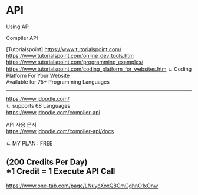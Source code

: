 # API
Using API

Compiler API<br>

[Tutorialspoint]
https://www.tutorialspoint.com/
https://www.tutorialspoint.com/online_dev_tools.htm
https://www.tutorialspoint.com/programming_examples/
https://www.tutorialspoint.com/coding_platform_for_websites.htm
ㄴ Coding Platform For Your Website <br>
Available for 75+ Programming Languages <br>

--------------------------------------
https://www.jdoodle.com/ <br>
ㄴ supports 68 Languages <br>
https://www.jdoodle.com/compiler-api <br>

API 사용 문서 <br>
https://www.jdoodle.com/compiler-api/docs <br>

ㄴ MY PLAN : FREE <br>

(200 Credits Per Day) <br>
*1 Credit = 1 Execute API Call
--------------------------------------
https://www.one-tab.com/page/LNuyoXoxQ8CmCghnO1xOnw
